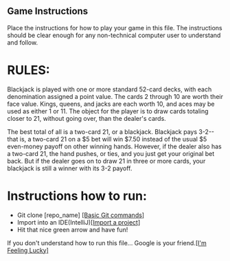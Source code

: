 ## Game Instructions

Place the instructions for how to play your game in this file. The instructions should be clear enough for any non-technical computer user to understand and follow.

<h1>RULES:</h1>
<p>Blackjack is played with one or more standard 52-card decks, with each denomination assigned a point value. The cards 2 through 10 are worth their face value. Kings, queens, and jacks are each worth 10, and aces may be used as either 1 or 11. The object for the player is to draw cards totaling closer to 21, without going over, than the dealer's cards.</p>

<p>The best total of all is a two-card 21, or a blackjack. Blackjack pays 3-2--that is, a two-card 21 on a $5 bet will win $7.50 instead of the usual $5 even-money payoff on other winning hands. However, if the dealer also has a two-card 21, the hand pushes, or ties, and you just get your original bet back. But if the dealer goes on to draw 21 in three or more cards, your blackjack is still a winner with its 3-2 payoff.</p>

<h1>Instructions how to run: </h1>

<ul>
<li>Git clone [repo_name] <a href="https://confluence.atlassian.com/bitbucketserver/basic-git-commands-776639767.html">[Basic Git commands]</a></li>
<li>Import into an IDE(IntelliJ)<a href="https://www.jetbrains.com/help/idea/import-project-or-module-wizard.html">[Import a project]</a></li>
<li>Hit that nice green arrow and have fun!</li>
</ul>

<p>If you don't understand how to run this file... Google is your friend.<a href="google.com/?q=how+to+google&atb=v199-1&ia=web">[I'm Feeling Lucky]</a></p>
